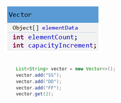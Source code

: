 ![](/assets/vector.png)





```java

 	List<String> vector = new Vector<>();
	vector.add("SS");
	vector.add("DD");
	vector.add("FF");
	vector.get(2);
	
			
		
		
		
		
		



```



